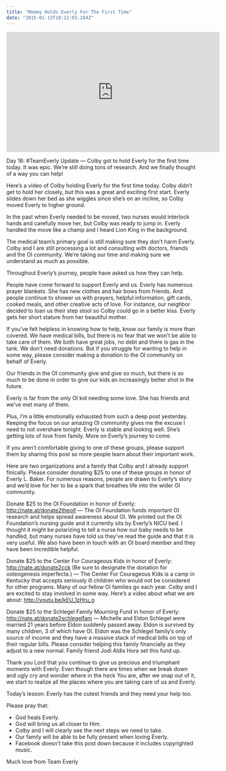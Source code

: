 ```yaml
---
title: "Mommy Holds Everly For The First Time"
date: "2015-01-13T10:12:03.284Z"
---
```


<iframe width="560" height="315" src="https://www.youtube.com/embed/LYWdie3egWY" frameborder="0" allow="accelerometer; autoplay; encrypted-media; gyroscope; picture-in-picture" allowfullscreen></iframe>

Day 16: #TeamEverly Update — Colby got to hold Everly for the first time today. It was epic. We’re still doing tons of research. And we finally thought of a way you can help!

Here’s a video of Colby holding Everly for the first time today. Colby didn’t get to hold her closely, but this was a great and exciting first start. Everly slides down her bed as she wiggles since she’s on an incline, so Colby moved Everly to higher ground.

In the past when Everly needed to be moved, two nurses would interlock hands and carefully move her, but Colby was ready to jump in. Everly handled the move like a champ and I heard Lion King in the background.

The medical team’s primary goal is still making sure they don’t harm Everly. Colby and I are still processing a lot and consulting with doctors, friends and the OI community. We’re taking our time and making sure we understand as much as possible.

Throughout Everly’s journey, people have asked us how they can help.

People have come forward to support Everly and us. Everly has numerous prayer blankets. She has new clothes and hair bows from friends. And people continue to shower us with prayers, helpful information, gift cards, cooked meals, and other creative acts of love. For instance, our neighbor decided to loan us their step stool so Colby could go in a better kiss. Everly gets her short stature from her beautiful mother.

If you’ve felt helpless in knowing how to help, know our family is more than covered. We have medical bills, but there is no fear that we won’t be able to take care of them. We both have great jobs, no debt and there is gas in the tank. We don’t need donations. But if you struggle for wanting to help in some way, please consider making a donation to the OI community on behalf of Everly.

Our friends in the OI community give and give so much, but there is so much to be done in order to give our kids an increasingly better shot in the future.

Everly is far from the only OI kid needing some love. She has friends and we’ve met many of them.

Plus, I’m a little emotionally exhausted from such a deep post yesterday. Keeping the focus on our amazing OI community gives me the excuse I need to not overshare tonight. Everly is stable and looking well. She’s getting lots of love from family. More on Everly’s journey to come.

If you aren’t comfortable giving to one of these groups, please support them by sharing this post so more people learn about their important work.

Here are two organizations and a family that Colby and I already support finically. Please consider donating $25 to one of these groups in honor of Everly L. Baker. For numerous reasons, people are drawn to Everly’s story and we’d love for her to be a spark that breathes life into the wider OI community.

Donate $25 to the OI Foundation in honor of Everly: http://nate.at/donate2theoif — The OI Foundation funds important OI research and helps spread awareness about OI. We printed out the OI Foundation’s nursing guide and it currently sits by Everly’s NICU bed. I thought it might be polarizing to tell a nurse how our baby needs to be handled, but many nurses have told us they’ve read the guide and that it is very useful. We also have been in touch with an OI board member and they have been incredible helpful.

Donate $25 to the Center For Courageous Kids in honor of Everly: http://nate.at/donate2cck (Be sure to designate the donation for osteogenesis imperfecta.) — The Center For Courageous Kids is a camp in Kentucky that accepts seriously ill children who would not be considered for other programs. Many of our fellow OI families go each year. Colby and I are excited to stay involved in some way. Here’s a video about what we are about: http://youtu.be/kEU_1zHru_g

Donate $25 to the Schlegel Family Mourning Fund in honor of Everly: http://nate.at/donate2schlegelfam — Michelle and Eldon Schlegel were married 21 years before Eldon suddenly passed away. Eldon is survived by many children, 3 of which have OI. Eldon was the Schlegel family’s only source of income and they have a massive stack of medical bills on top of their regular bills. Please consider helping this family financially as they adjust to a new normal. Family friend Jodi Aldis Hora set this fund up.

Thank you Lord that you continue to give us precious and triumphant moments with Everly. Even though there are times when we break down and ugly cry and wonder where in the heck You are, after we snap out of it, we start to realize all the places where you are taking care of us and Everly.

Today’s lesson: Everly has the cutest friends and they need your help too.

Please pray that:

- God heals Everly.
- God will bring us all closer to Him.
- Colby and I will clearly see the next steps we need to take.
- Our family will be able to be fully present when loving Everly.
- Facebook doesn't take this post down because it includes copyrighted music.

Much love from Team Everly
